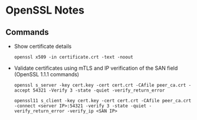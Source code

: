 # OpenSSL Notes

## Commands
- Show certificate details
    ```
    openssl x509 -in certificate.crt -text -noout
    ```
- Validate certificates using mTLS and IP verification of the SAN field (OpenSSL
  1.1.1 commands)
    ```
    openssl s_server -key cert.key -cert cert.crt -CAfile peer_ca.crt -accept 54321 -Verify 3 -state -quiet -verify_return_error
    ```
    ```
    openssl11 s_client -key cert.key -cert cert.crt -CAfile peer_ca.crt -connect <server IP>:54321 -verify 3 -state -quiet -verify_return_error -verify_ip <SAN IP>
    ```
